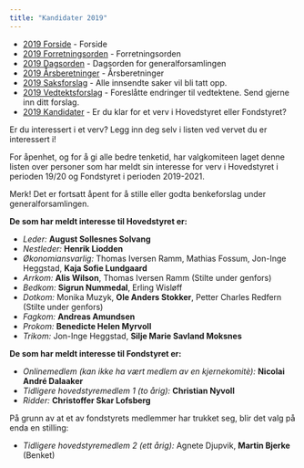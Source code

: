 ```yaml
---
title: "Kandidater 2019"
---
```


* [2019 Forside](/generalforsamlinger/2019)   - Forside
* [2019 Forretningsorden](/generalforsamlinger/2019/forretningsorden) - Forretningsorden
* [2019 Dagsorden](/generalforsamlinger/2019/dagsorden) - Dagsorden for generalforsamlingen
* [2019 Årsberetninger](/generalforsamlinger/2019/aarsberetninger) - Årsberetninger
* [2019 Saksforslag](/generalforsamlinger/2019/saksforslag) - Alle innsendte saker vil bli tatt opp.
* [2019 Vedtektsforslag](/generalforsamlinger/2019/vedtekstforslag) - Foreslåtte endringer til vedtektene. Send gjerne inn ditt forslag.
* [2019 Kandidater](/generalforsamlinger/2019/valg) - Er du klar for et verv i Hovedstyret eller Fondstyret? 

Er du interessert i et verv? Legg inn deg selv i listen ved vervet du er interessert i!

For åpenhet, og for å gi alle bedre tenketid, har valgkomiteen laget denne listen over personer som har meldt sin interesse for verv i Hovedstyret i perioden 19/20 og Fondstyret i perioden 2019-2021. 

Merk! Det er fortsatt åpent for å stille eller godta benkeforslag under generalforsamlingen.  

**De som har meldt interesse til Hovedstyret er:**

* *Leder:* **August Sollesnes Solvang**
* *Nestleder:* **Henrik Liodden**
* *Økonomiansvarlig:* Thomas Iversen Ramm, Mathias Fossum, Jon-Inge Heggstad, **Kaja Sofie Lundgaard**
* *Arrkom:* **Alis Wilson**, Thomas Iversen Ramm (Stilte under genfors)
* *Bedkom:* **Sigrun Nummedal**, Erling Wisløff
* *Dotkom:* Monika Muzyk, **Ole Anders Stokker**, Petter Charles Redfern (Stilte under genfors)
* *Fagkom:* **Andreas Amundsen**
* *Prokom:* **Benedicte Helen Myrvoll** 
* *Trikom:* Jon-Inge Heggstad, **Silje Marie Savland Moksnes**

**De som har meldt interesse til Fondstyret er:**

* *Onlinemedlem (kan ikke ha vært medlem av en kjernekomitè):* **Nicolai André Dalaaker**
* *Tidligere hovedstyremedlem 1 (to årig):* **Christian Nyvoll**
* *Ridder:* **Christoffer Skar Lofsberg**

På grunn av at et av fondstyrets medlemmer har trukket seg, blir det valg på enda en stilling:

* *Tidligere hovedstyremedlem 2 (ett årig):* Agnete Djupvik, **Martin Bjerke** (Benket)